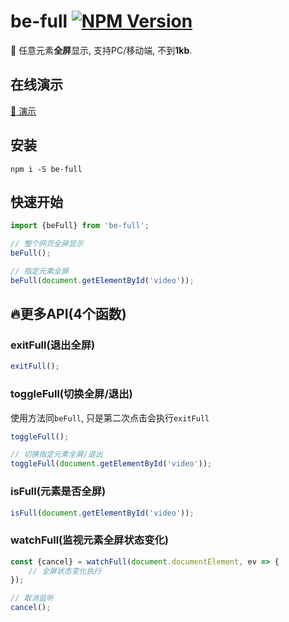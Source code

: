 # be-full [![NPM Version][npm-image]][npm-url]

[npm-image]: https://badgen.net/npm/v/be-full
[npm-url]: https://npmjs.org/package/be-full

🍔 任意元素**全屏**显示, 支持PC/移动端, 不到**1kb**.

## 在线演示
[:rocket: 演示](https://any86.github.io/be-full/example/)

## 安装

```shell
npm i -S be-full
```

## 快速开始

```javascript
import {beFull} from 'be-full';

// 整个网页全屏显示
beFull();

// 指定元素全屏
beFull(document.getElementById('video'));
```

## 🔥更多API(4个函数)

### exitFull(退出全屏)
```javascript
exitFull();
```

### toggleFull(切换全屏/退出)
使用方法同`beFull`, 只是第二次点击会执行`exitFull`
```javascript
toggleFull();

// 切换指定元素全屏/退出
toggleFull(document.getElementById('video'));
```

### isFull(元素是否全屏)
```javascript
isFull(document.getElementById('video'));
```

### watchFull(监视元素全屏状态变化)
```javascript
const {cancel} = watchFull(document.documentElement, ev => {
    // 全屏状态变化执行         
});

// 取消监听
cancel();
```
